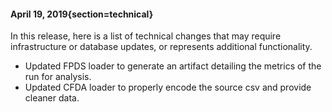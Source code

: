 #### April 19, 2019{section=technical}

In this release, here is a list of technical changes that may require infrastructure or database updates, or represents additional functionality.

* Updated FPDS loader to generate an artifact detailing the metrics of the run for analysis.
* Updated CFDA loader to properly encode the source csv and provide cleaner data.
